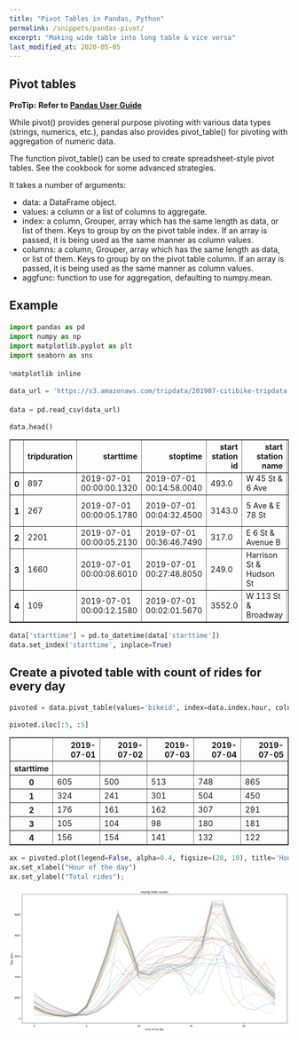 ```yaml
---
title: "Pivot Tables in Pandas, Python"
permalink: /snippets/pandas-pivot/
excerpt: "Making wide table into long table & vice versa"
last_modified_at: 2020-05-05
---
```

## Pivot tables

**ProTip:** __Refer to [Pandas User Guide](https://pandas.pydata.org/pandas-docs/stable/user_guide/reshaping.html#pivot-tables)__

While pivot() provides general purpose pivoting with various data types (strings, numerics, etc.), pandas also provides pivot_table() for pivoting with aggregation of numeric data.

The function pivot_table() can be used to create spreadsheet-style pivot tables. See the cookbook for some advanced strategies.

It takes a number of arguments:

* data: a DataFrame object.
* values: a column or a list of columns to aggregate.
* index: a column, Grouper, array which has the same length as data, or list of them. Keys to group by on the pivot table index. If an array is passed, it is being used as the same manner as column values.
* columns: a column, Grouper, array which has the same length as data, or list of them. Keys to group by on the pivot table column. If an array is passed, it is being used as the same manner as column values.
* aggfunc: function to use for aggregation, defaulting to numpy.mean.

## Example

```python
import pandas as pd
import numpy as np
import matplotlib.pyplot as plt
import seaborn as sns

%matplotlib inline 
```


```python
data_url = 'https://s3.amazonaws.com/tripdata/201907-citibike-tripdata.csv.zip'

data = pd.read_csv(data_url)
```


```python
data.head()
```




<div>
<style scoped>
    .dataframe tbody tr th:only-of-type {
        vertical-align: middle;
    }

    .dataframe tbody tr th {
        vertical-align: top;
    }

    .dataframe thead th {
        text-align: right;
    }
</style>
<table border="1" class="dataframe">
  <thead>
    <tr style="text-align: right;">
      <th></th>
      <th>tripduration</th>
      <th>starttime</th>
      <th>stoptime</th>
      <th>start station id</th>
      <th>start station name</th>
      <th>start station latitude</th>
      <th>start station longitude</th>
      <th>end station id</th>
      <th>end station name</th>
      <th>end station latitude</th>
      <th>end station longitude</th>
      <th>bikeid</th>
      <th>usertype</th>
      <th>birth year</th>
      <th>gender</th>
    </tr>
  </thead>
  <tbody>
    <tr>
      <th>0</th>
      <td>897</td>
      <td>2019-07-01 00:00:00.1320</td>
      <td>2019-07-01 00:14:58.0040</td>
      <td>493.0</td>
      <td>W 45 St &amp; 6 Ave</td>
      <td>40.756800</td>
      <td>-73.982912</td>
      <td>454.0</td>
      <td>E 51 St &amp; 1 Ave</td>
      <td>40.754557</td>
      <td>-73.965930</td>
      <td>18340</td>
      <td>Subscriber</td>
      <td>1966</td>
      <td>1</td>
    </tr>
    <tr>
      <th>1</th>
      <td>267</td>
      <td>2019-07-01 00:00:05.1780</td>
      <td>2019-07-01 00:04:32.4500</td>
      <td>3143.0</td>
      <td>5 Ave &amp; E 78 St</td>
      <td>40.776321</td>
      <td>-73.964274</td>
      <td>3226.0</td>
      <td>W 82 St &amp; Central Park West</td>
      <td>40.782750</td>
      <td>-73.971370</td>
      <td>21458</td>
      <td>Customer</td>
      <td>1996</td>
      <td>1</td>
    </tr>
    <tr>
      <th>2</th>
      <td>2201</td>
      <td>2019-07-01 00:00:05.2130</td>
      <td>2019-07-01 00:36:46.7490</td>
      <td>317.0</td>
      <td>E 6 St &amp; Avenue B</td>
      <td>40.724537</td>
      <td>-73.981854</td>
      <td>3469.0</td>
      <td>India St &amp; West St</td>
      <td>40.731814</td>
      <td>-73.959950</td>
      <td>39874</td>
      <td>Subscriber</td>
      <td>1986</td>
      <td>1</td>
    </tr>
    <tr>
      <th>3</th>
      <td>1660</td>
      <td>2019-07-01 00:00:08.6010</td>
      <td>2019-07-01 00:27:48.8050</td>
      <td>249.0</td>
      <td>Harrison St &amp; Hudson St</td>
      <td>40.718710</td>
      <td>-74.009001</td>
      <td>369.0</td>
      <td>Washington Pl &amp; 6 Ave</td>
      <td>40.732241</td>
      <td>-74.000264</td>
      <td>38865</td>
      <td>Subscriber</td>
      <td>1988</td>
      <td>1</td>
    </tr>
    <tr>
      <th>4</th>
      <td>109</td>
      <td>2019-07-01 00:00:12.1580</td>
      <td>2019-07-01 00:02:01.5670</td>
      <td>3552.0</td>
      <td>W 113 St &amp; Broadway</td>
      <td>40.805973</td>
      <td>-73.964928</td>
      <td>3538.0</td>
      <td>W 110 St &amp; Amsterdam Ave</td>
      <td>40.802692</td>
      <td>-73.962950</td>
      <td>30256</td>
      <td>Subscriber</td>
      <td>1997</td>
      <td>1</td>
    </tr>
  </tbody>
</table>
</div>




```python
data['starttime'] = pd.to_datetime(data['starttime'])
data.set_index('starttime', inplace=True)
```

## Create a pivoted table with count of rides for every day


```python
pivoted = data.pivot_table(values='bikeid', index=data.index.hour, columns=data.index.date, aggfunc=lambda x: len(x.unique()))
```


```python
pivoted.iloc[:5, :5]
```




<div>
<style scoped>
    .dataframe tbody tr th:only-of-type {
        vertical-align: middle;
    }

    .dataframe tbody tr th {
        vertical-align: top;
    }

    .dataframe thead th {
        text-align: right;
    }
</style>
<table border="1" class="dataframe">
  <thead>
    <tr style="text-align: right;">
      <th></th>
      <th>2019-07-01</th>
      <th>2019-07-02</th>
      <th>2019-07-03</th>
      <th>2019-07-04</th>
      <th>2019-07-05</th>
    </tr>
    <tr>
      <th>starttime</th>
      <th></th>
      <th></th>
      <th></th>
      <th></th>
      <th></th>
    </tr>
  </thead>
  <tbody>
    <tr>
      <th>0</th>
      <td>605</td>
      <td>500</td>
      <td>513</td>
      <td>748</td>
      <td>865</td>
    </tr>
    <tr>
      <th>1</th>
      <td>324</td>
      <td>241</td>
      <td>301</td>
      <td>504</td>
      <td>450</td>
    </tr>
    <tr>
      <th>2</th>
      <td>176</td>
      <td>161</td>
      <td>162</td>
      <td>307</td>
      <td>291</td>
    </tr>
    <tr>
      <th>3</th>
      <td>105</td>
      <td>104</td>
      <td>98</td>
      <td>180</td>
      <td>181</td>
    </tr>
    <tr>
      <th>4</th>
      <td>156</td>
      <td>154</td>
      <td>141</td>
      <td>132</td>
      <td>122</td>
    </tr>
  </tbody>
</table>
</div>




```python
ax = pivoted.plot(legend=False, alpha=0.4, figsize=(20, 10), title='Hourly Ride counts');
ax.set_xlabel("Hour of the day")
ax.set_ylabel("Total rides");
```


![png](/assets/images/output_7_0.png)

